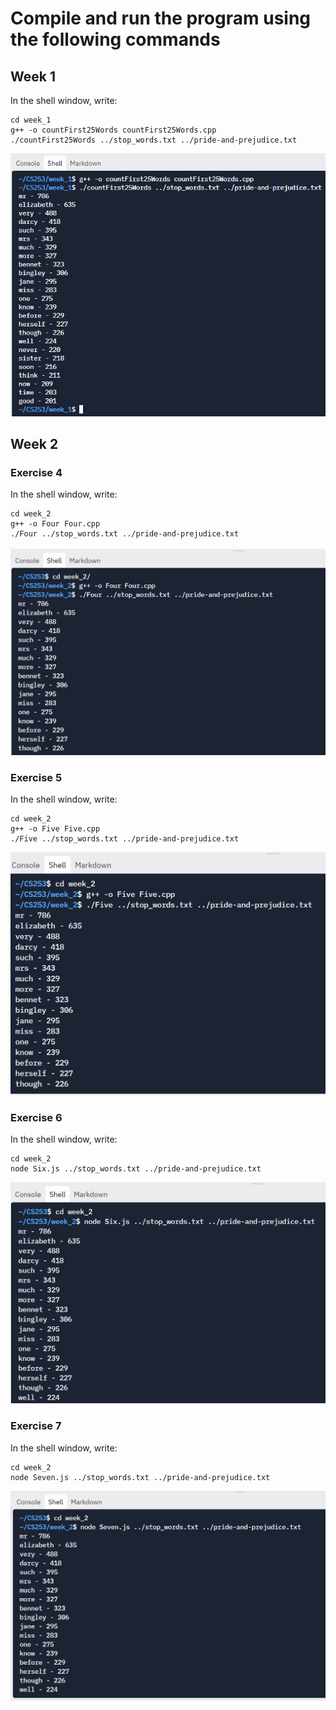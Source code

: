 # Compile and run the program using the following commands
## Week 1
In the shell window, write:
```
cd week_1
g++ -o countFirst25Words countFirst25Words.cpp
./countFirst25Words ../stop_words.txt ../pride-and-prejudice.txt
```
![image](res/week1/week1.png)

## Week 2
### Exercise 4
In the shell window, write:
```
cd week_2
g++ -o Four Four.cpp
./Four ../stop_words.txt ../pride-and-prejudice.txt
```
![image](res/week2/image1.png)
### Exercise 5
In the shell window, write:
```
cd week_2
g++ -o Five Five.cpp
./Five ../stop_words.txt ../pride-and-prejudice.txt
```
![image](res/week2/image2.png)
### Exercise 6
In the shell window, write:
```
cd week_2
node Six.js ../stop_words.txt ../pride-and-prejudice.txt
```
![image](res/week2/image3.png)
### Exercise 7
In the shell window, write:
```
cd week_2
node Seven.js ../stop_words.txt ../pride-and-prejudice.txt
```
![image](res/week2/image4.png)